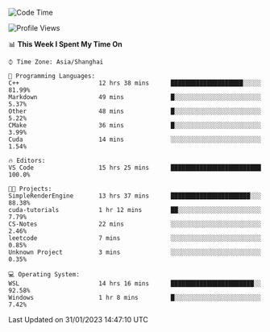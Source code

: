 <!--START_SECTION:waka-->
![Code Time](http://img.shields.io/badge/Code%20Time-621%20hrs%2031%20mins-blue)

![Profile Views](http://img.shields.io/badge/Profile%20Views-0-blue)

📊 **This Week I Spent My Time On** 

```text
⌚︎ Time Zone: Asia/Shanghai

💬 Programming Languages: 
C++                      12 hrs 38 mins      ████████████████████░░░░░   81.99% 
Markdown                 49 mins             █░░░░░░░░░░░░░░░░░░░░░░░░   5.37% 
Other                    48 mins             █░░░░░░░░░░░░░░░░░░░░░░░░   5.22% 
CMake                    36 mins             █░░░░░░░░░░░░░░░░░░░░░░░░   3.99% 
Cuda                     14 mins             ░░░░░░░░░░░░░░░░░░░░░░░░░   1.54%

🔥 Editors: 
VS Code                  15 hrs 25 mins      █████████████████████████   100.0%

🐱‍💻 Projects: 
SimpleRenderEngine       13 hrs 37 mins      ██████████████████████░░░   88.38% 
cuda-tutorials           1 hr 12 mins        ██░░░░░░░░░░░░░░░░░░░░░░░   7.79% 
CS-Notes                 22 mins             ░░░░░░░░░░░░░░░░░░░░░░░░░   2.46% 
leetcode                 7 mins              ░░░░░░░░░░░░░░░░░░░░░░░░░   0.85% 
Unknown Project          3 mins              ░░░░░░░░░░░░░░░░░░░░░░░░░   0.35%

💻 Operating System: 
WSL                      14 hrs 16 mins      ███████████████████████░░   92.58% 
Windows                  1 hr 8 mins         █░░░░░░░░░░░░░░░░░░░░░░░░   7.42%

```


 Last Updated on 31/01/2023 14:47:10 UTC
<!--END_SECTION:waka-->